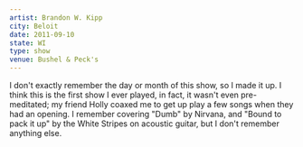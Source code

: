 ```yaml
---
artist: Brandon W. Kipp
city: Beloit
date: 2011-09-10
state: WI
type: show
venue: Bushel & Peck's
---
```

I don't exactly remember the day or month of this show, so I made it up. I think this is the first show I ever played, in fact, it wasn't even pre-meditated; my friend Holly coaxed me to get up play a few songs when they had an opening. I remember  covering "Dumb" by Nirvana, and "Bound to pack it up" by the White Stripes on acoustic guitar, but I don't remember anything else.
